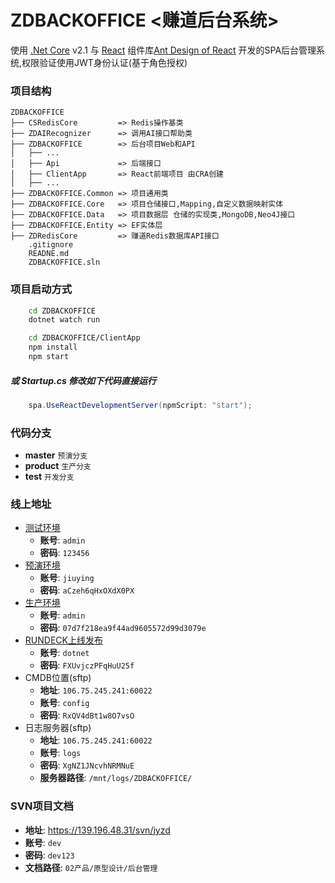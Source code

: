 # ZDBACKOFFICE <赚道后台系统>

使用 [.Net Core](https://docs.microsoft.com/zh-cn/aspnet/core/tutorials/razor-pages/?view=aspnetcore-2.2) v2.1 与 [React](https://react.docschina.org/) 组件库[Ant Design of React](https://ant-design.gitee.io/docs/react/introduce-cn) 开发的SPA后台管理系统,权限验证使用JWT身份认证(基于角色授权)

### 项目结构
```
ZDBACKOFFICE
├── CSRedisCore         => Redis操作基类
├── ZDAIRecognizer      => 调用AI接口帮助类
├── ZDBACKOFFICE        => 后台项目Web和API
│   ├── ...
│   ├── Api             => 后端接口
│   ├── ClientApp       => React前端项目 由CRA创建
│   ├── ...
├── ZDBACKOFFICE.Common => 项目通用类
├── ZDBACKOFFICE.Core   => 项目仓储接口,Mapping,自定义数据映射实体
├── ZDBACKOFFICE.Data   => 项目数据层 仓储的实现类,MongoDB,Neo4J接口 
├── ZDBACKOFFICE.Entity => EF实体层
├── ZDRedisCore         => 赚道Redis数据库API接口
    .gitignore
    READNE.md
    ZDBACKOFFICE.sln
```
### 项目启动方式
```sh
    cd ZDBACKOFFICE
    dotnet watch run

    cd ZDBACKOFFICE/ClientApp
    npm install
    npm start
```
##### 或 **Startup.cs** 修改如下代码直接运行
```C#
    spa.UseReactDevelopmentServer(npmScript: "start");
```

### 代码分支
  + **master**  `预演分支`
  + **product** `生产分支`
  + **test**    `开发分支`

### 线上地址
+ [测试环境](http://106.75.245.241:8084)
    - **账号**: `admin`
    - **密码**: `123456`
+ [预演环境](https://demoadmin.9wins.cn)
    - **账号**: `jiuying` 
    - **密码**: `aCzeh6qHxOXdX0PX`
+ [生产环境](https://proadmin.9wins.cn/)
    - **账号**: `admin` 
    - **密码**: `07d7f218ea9f44ad9605572d99d3079e`
+ [RUNDECK上线发布](http://106.75.245.241:4445)
    - **账号**: `dotnet` 
    - **密码**: `FXUvjczPFqHuU25f`
+ CMDB位置(sftp)
    - **地址**: `106.75.245.241:60022`
    - **账号**: `config` 
    - **密码**: `RxQV4dBt1w8O7vsO`
+ 日志服务器(sftp)
    - **地址**: `106.75.245.241:60022`
    - **账号**: `logs` 
    - **密码**: `XgNZ1JNcvhNRMNuE`
    - **服务器路径**: `/mnt/logs/ZDBACKOFFICE/`

### SVN项目文档
+ **地址**: https://139.196.48.31/svn/jyzd
+ **账号**: `dev`
+ **密码**: `dev123`
+ **文档路径**: `02产品/原型设计/后台管理`
